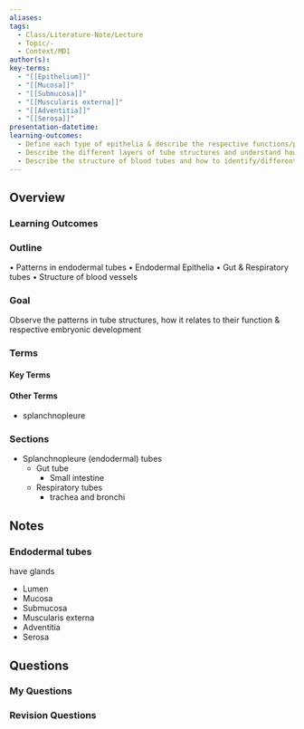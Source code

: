 ```yaml
---
aliases: 
tags:
  - Class/Literature-Note/Lecture
  - Topic/-
  - Context/MD1
author(s): 
key-terms:
  - "[[Epithelium]]"
  - "[[Mucosa]]"
  - "[[Submucosa]]"
  - "[[Muscularis externa]]"
  - "[[Adventitia]]"
  - "[[Serosa]]"
presentation-datetime: 
learning-outcomes:
  - Define each type of epithelia & describe the respective functions/purpose of each, and describe which embryological germ layer each epithelium/tissue is derived from
  - Describe the different layers of tube structures and understand how they change with function/body site
  - Describe the structure of blood tubes and how to identify/differentiate them
---
```



## Overview
### Learning Outcomes

### Outline
• Patterns in endodermal tubes
• Endodermal Epithelia
	• Gut & Respiratory tubes
• Structure of blood vessels
### Goal
Observe the patterns in tube structures, how it relates to their function & respective embryonic development
### Terms
#### Key Terms

#### Other Terms
- splanchnopleure
### Sections
- Splanchnopleure (endodermal) tubes
	- Gut tube
		- Small intestine
	- Respiratory tubes
		- trachea and bronchi

## Notes
### Endodermal tubes
have glands
- Lumen
- Mucosa
- Submucosa
- Muscularis externa
- Adventitia
- Serosa

## Questions

### My Questions
### Revision Questions




